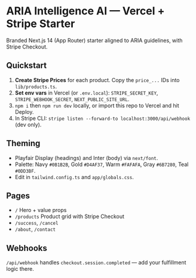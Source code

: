 # ARIA Intelligence AI — Vercel + Stripe Starter

Branded Next.js 14 (App Router) starter aligned to ARIA guidelines, with Stripe Checkout.

## Quickstart

1) **Create Stripe Prices** for each product. Copy the `price_...` IDs into `lib/products.ts`.
2) **Set env vars** in Vercel (or `.env.local`): `STRIPE_SECRET_KEY`, `STRIPE_WEBHOOK_SECRET`, `NEXT_PUBLIC_SITE_URL`.
3) `npm i` then `npm run dev` locally, or import this repo to Vercel and hit Deploy.
4) In Stripe CLI: `stripe listen --forward-to localhost:3000/api/webhook` (dev only).

## Theming

- Playfair Display (headings) and Inter (body) via `next/font`.
- Palette: Navy `#0B1B2B`, Gold `#D4AF37`, Warm `#FAFAFA`, Gray `#6B7280`, Teal `#0DD3BF`.
- Edit in `tailwind.config.ts` and `app/globals.css`.

## Pages

- `/` Hero + value props
- `/products` Product grid with Stripe Checkout
- `/success`, `/cancel`
- `/about`, `/contact`

## Webhooks

`/api/webhook` handles `checkout.session.completed` — add your fulfillment logic there.

